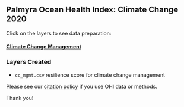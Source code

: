 ## Palmyra Ocean Health Index: Climate Change 2020

Click on the layers to see data preparation:  

#### [Climate Change Management](https://raw.githack.com/OHI-4site/pal-prep/gh-pages/prep/resilience/ecological/cc/v2020/cc_management.html)    

### Layers Created

- `cc_mgmt.csv`  resilience score for climate change management            


Please see our [citation policy](http://ohi-science.org/citation-policy/) if you use OHI data or methods.

Thank you!